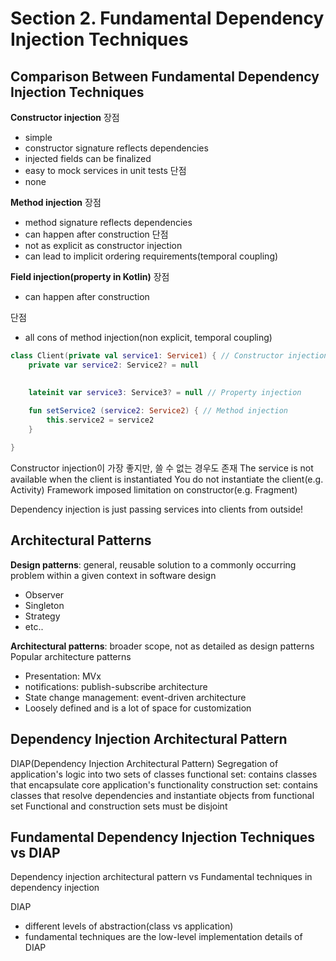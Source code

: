# Section 2. Fundamental Dependency Injection Techniques

## Comparison Between Fundamental Dependency Injection Techniques

**Constructor injection**
장점

- simple
- constructor signature reflects dependencies
- injected fields can be finalized
- easy to mock services in unit tests
단점
- none



**Method injection**
장점

- method signature reflects dependencies
- can happen after construction
단점
- not as explicit as constructor injection
- can lead to implicit ordering requirements(temporal coupling)



**Field injection(property in Kotlin)**
장점

- can happen after construction

단점

- all cons of method injection(non explicit, temporal coupling)



```kotlin
class Client(private val service1: Service1) { // Constructor injection
	private var service2: Service2? = null
	

	lateinit var service3: Service3? = null // Property injection
	
	fun setService2 (service2: Service2) { // Method injection
		this.service2 = service2
	}

}
```



Constructor injection이 가장 좋지만, 쓸 수 없는 경우도 존재
The service is not available when the client is instantiated
You do not instantiate the client(e.g. Activity)
Framework imposed limitation on constructor(e.g. Fragment)

Dependency injection is just passing services into clients from outside!



## Architectural Patterns

**Design patterns**: general, reusable solution to a commonly occurring problem within a given context in software design

- Observer
- Singleton
- Strategy
- etc..



**Architectural patterns**: broader scope, not as detailed as design patterns
Popular architecture patterns

- Presentation: MVx
- notifications: publish-subscribe architecture
- State change management: event-driven architecture 
- Loosely defined and is a lot of space for customization



## Dependency Injection Architectural Pattern


DIAP(Dependency Injection Architectural Pattern)
Segregation of application's logic into two sets of classes
	functional set: contains classes that encapsulate core application's functionality
	construction set: contains classes that resolve dependencies and instantiate objects from functional set
Functional and construction sets must be disjoint



## Fundamental Dependency Injection Techniques vs DIAP

Dependency injection architectural pattern vs Fundamental techniques in dependency injection 

DIAP
- different levels of abstraction(class vs application)
- fundamental techniques are the low-level implementation details of DIAP

